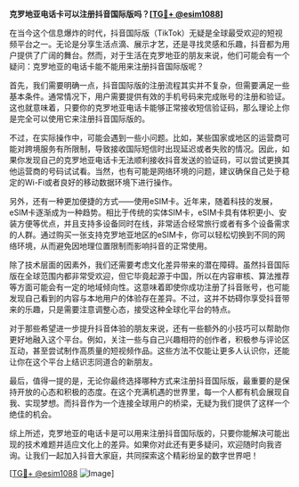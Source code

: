 **克罗地亚电话卡可以注册抖音国际版吗？[[TG💪+ @esim1088](https://t.me/s/esim1088)]**

在当今这个信息爆炸的时代，抖音国际版（TikTok）无疑是全球最受欢迎的短视频平台之一。无论是分享生活点滴、展示才艺，还是寻找灵感和乐趣，抖音都为用户提供了广阔的舞台。然而，对于生活在克罗地亚的朋友来说，他们可能会有一个疑问：克罗地亚的电话卡能不能用来注册抖音国际版呢？

首先，我们需要明确一点，抖音国际版的注册流程其实并不复杂，但需要满足一些基本条件。通常情况下，用户需要提供有效的手机号码来完成账号的注册和验证。这也就意味着，只要你的克罗地亚电话卡能够正常接收短信验证码，那么理论上你是完全可以使用它来注册抖音国际版的。

不过，在实际操作中，可能会遇到一些小问题。比如，某些国家或地区的运营商可能对跨境服务有所限制，导致接收国际短信时出现延迟或者失败的情况。因此，如果你发现自己的克罗地亚电话卡无法顺利接收抖音发送的验证码，可以尝试更换其他运营商的号码试试看。当然，也有可能是网络环境的问题，建议确保自己处于稳定的Wi-Fi或者良好的移动数据环境下进行操作。

另外，还有一种更加便捷的方式——使用eSIM卡。近年来，随着科技的发展，eSIM卡逐渐成为一种趋势。相比于传统的实体SIM卡，eSIM卡具有体积更小、安装方便等优点，并且支持多设备同时在线，非常适合经常旅行或者有多个设备需求的人群。通过购买一张支持克罗地亚地区的eSIM卡，你可以轻松切换到不同的网络环境，从而避免因地理位置限制而影响抖音的正常使用。

除了技术层面的因素外，我们还需要考虑文化差异带来的潜在障碍。虽然抖音国际版在全球范围内都非常受欢迎，但它毕竟起源于中国，所以在内容审核、算法推荐等方面可能会有一定的地域倾向性。这意味着即使你成功注册了抖音账号，也可能发现自己看到的内容与本地用户的体验存在差异。不过，这并不妨碍你享受抖音带来的乐趣，只是需要注意调整心态，接受这种全球化平台的特点。

对于那些希望进一步提升抖音体验的朋友来说，还有一些额外的小技巧可以帮助你更好地融入这个平台。例如，关注一些与自己兴趣相符的创作者，积极参与评论区互动，甚至尝试制作高质量的短视频作品。这些方法不仅能让更多人认识你，还能让你在这个平台上结识志同道合的新朋友。

最后，值得一提的是，无论你最终选择哪种方式来注册抖音国际版，最重要的是保持开放的心态和积极的态度。在这个充满机遇的世界里，每一个人都有机会展现自我、实现梦想。而抖音作为一个连接全球用户的桥梁，无疑为我们提供了这样一个绝佳的机会。

综上所述，克罗地亚的电话卡是可以用来注册抖音国际版的，只要你能解决可能出现的技术难题并适应文化上的差异。如果你对此还有更多疑问，欢迎随时向我咨询。让我们一起加入抖音大家庭，共同探索这个精彩纷呈的数字世界吧！

[[TG💪+ @esim1088](https://t.me/s/esim1088) ![Image](https://i.postimg.cc/4NQfJmqS/Snipaste-2025-05-13-00-14-12.png)]